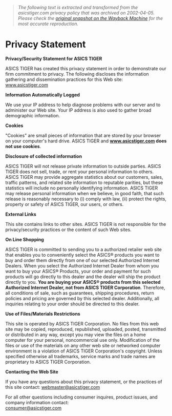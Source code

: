 > *The following text is extracted and transformed from the asicstiger.com privacy policy that was archived on 2002-04-05. Please check the [original snapshot on the Wayback Machine](https://web.archive.org/web/20020405135710id_/http%3A//www.asicstiger.com/privacy.htm) for the most accurate reproduction.*

# Privacy Statement

**Privacy/Security Statement for ASICS TIGER**

ASICS TIGER has created this privacy statement in order to demonstrate our firm commitment to privacy. The following discloses the information gathering and dissemination practices for this Web site: [ www.asicstiger.com ](http://www.asicstiger.com/)

**Information Automatically Logged**

We use your IP address to help diagnose problems with our server and to administer our Web site. Your IP address is also used to gather broad demographic information.

**Cookies**

"Cookies" are small pieces of information that are stored by your browser on your computer's hard drive. ASICS TIGER and **www.asicstiger.com does not use cookies**.

**Disclosure of collected information**

ASICS TIGER will not release private information to outside parties. ASICS TIGER does not sell, trade, or rent your personal information to others. ASICS TIGER may provide aggregate statistics about our customers, sales, traffic patterns, and related site information to reputable parities, but these statistics will include no personally identifying information. ASICS TIGER may release personal information when we believe, in good faith, that such release is reasonably necessary to (i) comply with law, (ii) protect the rights, property or safety of ASICS TIGER, our users, or others. 

**External Links**

This site contains links to other sites. ASICS TIGER is not responsible for the privacy/security practices or the content of such Web sites. 

**On Line Shopping**

ASICS TIGER is committed to sending you to a authorized retailer web site that enables you to conveniently select the ASICS® products you want to buy and order them directly from one of our selected Authorized Internet Dealers. When you select the Authorized Internet Dealer from whom you want to buy your ASICS® Products, your order and payment for such products will go directly to this dealer and the dealer will ship the product directly to you. **You are buying your ASICS® products from this selected Authorized Internet Dealer, not from ASICS TIGER Corporation**. Therefore, all conditions of sale, such as guarantees, shipping procedures, return policies and pricing are governed by this selected dealer. Additionally, all inquiries relating to your order should be directed to this dealer.

**Use of Files/Materials Restrictions**

This site is operated by ASICS TIGER Corporation. No files from this web site may be copied, reproduced, republished, uploaded, posted, transmitted or distributed in any way, except you may view the files on a home computer for your personal, noncommercial use only. Modification of the files or use of the materials on any other web site or networked computer environment is a violation of ASICS TIGER Corporation's copyright. Unless specified otherwise all trademarks, service marks and trade names are proprietary to ASICS TIGER Corporation.

**Contacting the Web Site**

If you have any questions about this privacy statement, or the practices of this site contact: [ webmaster@asicstiger.com](mailto:webmaster@asicstiger.com)

For all other questions including consumer inquires, product issues, and company information contact:  
[consumer@asicstiger.com](mailto:consumer@asicstiger.com)
